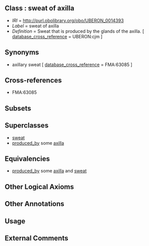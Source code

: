 
## Class : sweat of axilla

 * *IRI* = http://purl.obolibrary.org/obo/UBERON_0014393
 * *Label* = sweat of axilla
 * *Definition* = Sweat that is produced by the glands of the axilla. [ [database_cross_reference](../../ef/oboInOwl#hasDbXref.md) = UBERON:cjm ]

## Synonyms

 * axillary sweat [ [database_cross_reference](../../ef/oboInOwl#hasDbXref.md) = FMA:63085 ]

## Cross-references

 * FMA:63085

## Subsets


## Superclasses

 * [sweat](../../UBERON/89/UBERON_0001089.md)
 * [produced_by](../../RO/01/RO_0003001.md) some [axilla](../../UBERON/72/UBERON_0009472.md)

## Equivalencies

 * [produced_by](../../RO/01/RO_0003001.md) some [axilla](../../UBERON/72/UBERON_0009472.md) and [sweat](../../UBERON/89/UBERON_0001089.md)

## Other Logical Axioms


## Other Annotations


## Usage


## External Comments

